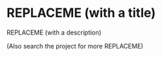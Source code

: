 # REPLACEME (with a title)
REPLACEME (with a description)

(Also search the project for more REPLACEME)
